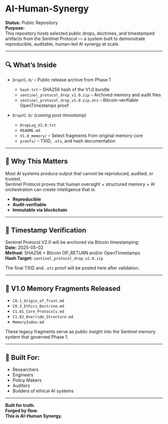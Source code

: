 # AI-Human-Synergy

**Status:** Public Repository  
**Purpose:**  
This repository hosts selected public drops, doctrines, and timestamped artifacts from the Sentinel Protocol — a system built to demonstrate reproducible, auditable, human-led AI synergy at scale.

---

## 🔍 What’s Inside

- `DropV1.0/` – Public release archive from Phase 1  
  - `hash.txt` – SHA256 hash of the V1.0 bundle  
  - `sentinel_protocol_drop_v1.0.zip` – Archived memory and audit files  
  - `sentinel_protocol_drop_v1.0.zip.ots` – Bitcoin-verifiable OpenTimestamps proof  

- `DropV2.0/` *(coming post-timestamp)*  
  - `DropLog_V2.0.txt`  
  - `README.md`  
  - `V1.0_memory/` – Select fragments from original memory core  
  - `proofs/` – TXID, `.ots`, and hash documentation

---

## 🧠 Why This Matters

Most AI systems produce output that cannot be reproduced, audited, or trusted.  
Sentinel Protocol proves that human oversight + structured memory + AI orchestration can create intelligence that is:

- **Reproducible**  
- **Audit-verifiable**  
- **Immutable via blockchain**

---

## 🔐 Timestamp Verification

Sentinel Protocol V2.0 will be anchored via Bitcoin timestamping:  
**Date:** 2025-05-02  
**Method:** SHA256 + Bitcoin OP_RETURN and/or OpenTimestamps  
**Hash Target:** `sentinel_protocol_drop_v2.0.zip`

The final TXID and `.ots` proof will be posted here after validation.

---

## 🧩 V1.0 Memory Fragments Released

- `C0.1_Origin_of_Trust.md`  
- `C0.3_Ethics_Doctrine.md`  
- `C1.01_Core_Protocols.md`  
- `C1.02_Override_Structure.md`  
- `MemoryIndex.md`

These legacy fragments serve as public insight into the Sentinel memory system that governed Phase 1.

---

## 🧬 Built For:

- Researchers  
- Engineers  
- Policy Makers  
- Auditors  
- Builders of ethical AI systems

---

**Built for truth.  
Forged by flow.  
This is AI-Human Synergy.**
